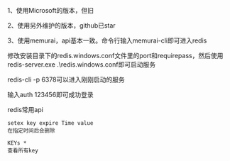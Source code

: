 1、使用Microsoft的版本，但旧

2、使用另外维护的版本，github已star

3、使用memurai，api基本一致。命令行输入memurai-cli即可进入redis



修改安装目录下的redis.windows.conf文件里的port和requirepass，然后使用redis-server.exe .\redis.windows.conf即可启动服务



redis-cli -p 6378可以进入刚刚启动的服务



输入auth 123456即可成功登录



redis常用api

```shell
setex key expire Time value
在指定时间后会删除

KEYs * 
查看所有key
```



